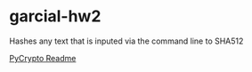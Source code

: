 # garcial-hw2
Hashes any text that is inputed via the command line to SHA512

[PyCrypto Readme](docs/PyCrypto_README)
